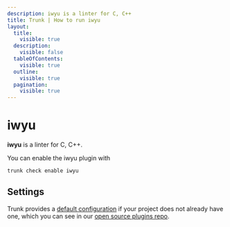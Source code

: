 ```yaml
---
description: iwyu is a linter for C, C++
title: Trunk | How to run iwyu
layout:
  title:
    visible: true
  description:
    visible: false
  tableOfContents:
    visible: true
  outline:
    visible: true
  pagination:
    visible: true
---
```


# iwyu

**iwyu** is a linter for C, C++.

You can enable the iwyu plugin with

```shell
trunk check enable iwyu
```

## Settings



Trunk provides a [default configuration](https://github.com/trunk-io/plugins/tree/main/linters/iwyu) if your project does not already have one,
which you can see in our [open source plugins repo](https://github.com/trunk-io/plugins/tree/main).
